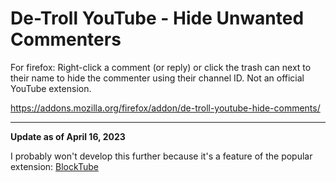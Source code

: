 # De-Troll YouTube - Hide Unwanted Commenters
For firefox:  Right-click a comment (or reply) or click the trash can next to their name to hide the commenter using their channel ID. Not an official YouTube extension. 

https://addons.mozilla.org/firefox/addon/de-troll-youtube-hide-comments/ 

----

**Update as of April 16, 2023**

I probably won't develop this further because it's a feature of the popular extension: [BlockTube](https://addons.mozilla.org/firefox/addon/blocktube/)
